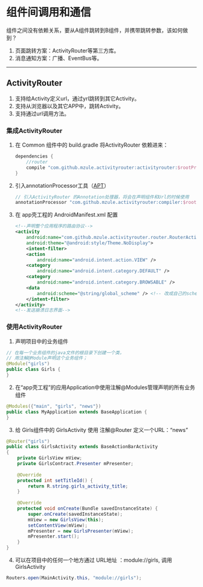 # 组件间调用和通信

组件之间没有依赖关系，要从A组件跳转到B组件，并携带跳转参数，该如何做到？

1. 页面跳转方案：ActivityRouter等第三方库。
2. 消息通知方案：广播、EventBus等。

***
## ActivityRouter
1. 支持给Activity定义url，通过yrl跳转到其它Activity。
2. 支持从浏览器以及其它APP中，跳转Activity。
3. 支持通过url调用方法。

### 集成ActivityRouter
1. 在 Common 组件中的 build.gradle 将ActivityRouter 依赖进来：
    ```groovy
    dependencies {
        //router
        compile "com.github.mzule.activityrouter:activityrouter:$rootProject.routerVersion"
    }    
    ```
2. 引入annotationProcessor工具（[APT](doc/APT.md)）
    ``` groovy
    // 引入ActivityRouter 的Annotation处理器，将会在声明组件和Url的时候使用
    annotationProcessor "com.github.mzule.activityrouter:compiler:$rootProject.annotationProcessor"    
    ```
   
3. 在 app壳工程的 AndroidManifest.xml 配置
    ```xml
    <!--声明整个应用程序的路由协议-->
    <activity
        android:name="com.github.mzule.activityrouter.router.RouterActivity"
        android:theme="@android:style/Theme.NoDisplay">
        <intent-filter>
        <action
            android:name="android.intent.action.VIEW" />
        <category
            android:name="android.intent.category.DEFAULT" />
        <category
            android:name="android.intent.category.BROWSABLE" />
        <data
            android:scheme="@string/global_scheme" /> <!-- 改成自己的scheme -->
        </intent-filter>
    </activity>
    <!--发送崩溃日志界面-->    
    ```
   
### 使用ActivityRouter
1. 声明项目中的业务组件
``` java
// 在每一个业务组件的java文件的根目录下创建一个类，
// 用注解@Module声明这个业务组件；
@Module("girls")
public class Girls {
}
```
2. 在“app壳工程”的应用Application中使用注解@Modules管理声明的所有业务组件
``` java
@Modules({"main", "girls", "news"})
public class MyApplication extends BaseApplication {
}
```
3. 给 Girls组件中的 GirlsActivity 使用 注解@Router 定义一个URL：“news”
``` java
@Router("girls")
public class GirlsActivity extends BaseActionBarActivity
{
    private GirlsView mView;
    private GirlsContract.Presenter mPresenter;
    
    @Override
    protected int setTitleId() {
        return R.string.girls_activity_title;
    }
    
    @Override
    protected void onCreate(Bundle savedInstanceState) {
        super.onCreate(savedInstanceState);
        mView = new GirlsView(this);
        setContentView(mView);
        mPresenter = new GirlsPresenter(mView);
        mPresenter.start();
    }
}
```
4. 可以在项目中的任何一个地方通过 URL地址 ：module://girls, 调用 GirlsActivity
``` java
Routers.open(MainActivity.this, "module://girls");
```
